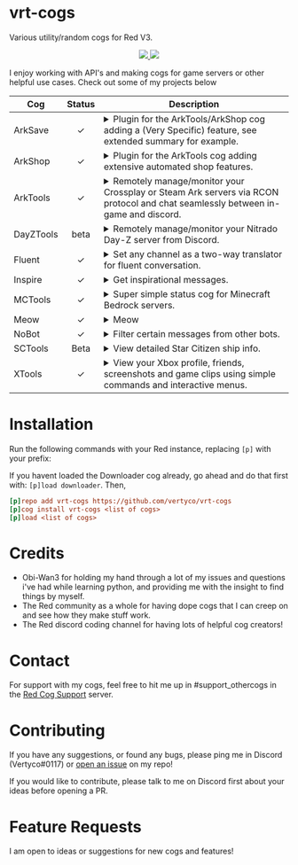 # vrt-cogs
Various utility/random cogs for Red V3.

<p align="center">
  <a href="https://github.com/Cog-Creators/Red-DiscordBot/tree/V3/develop">
    <img src="https://img.shields.io/badge/Red%20DiscordBot-V3-red.svg">
    </a>
  <a href="https://github.com/Rapptz/discord.py">
    <img src="https://img.shields.io/badge/Discord-py-blue.svg">
    </a>
<p>

I enjoy working with API's and making cogs for game servers or other helpful use cases. Check out some of my projects below

| Cog | Status | Description |
|---|:---:|---|
| ArkSave | ✓ | <details><summary>Plugin for the ArkTools/ArkShop cog adding a (Very Specific) feature, see extended summary for example.</summary> This cog adds just 1 feature to ArkTools/ArkShop, the ability for users to pay credits to append their XUID to a .txt file in the data packs folder. This can be used for hosts that wipe occasionally and want to "sell" data saves so that on wipe day they have the XUID's of everyone that wants their data saved. (Requires BOTH ArkTools and ArkShop cogs)</details> |
| ArkShop | ✓ | <details><summary>Plugin for the ArkTools cog adding extensive automated shop features.</summary> This cog requires the ArkTools cog to function, it adds two types of shops: RCON and DATA shops. The rcon shop uses item blueprint strings to send items directly to the players inventory, while the data shop uses actual file transfer to move and rename pre-made data packs into the server's cluster folder. ArkShop has many other features to help making data packs easier and also includes shop leaderboards and player shop stat commands.</details> |
| ArkTools | ✓ | <details><summary>Remotely manage/monitor your Crossplay or Steam Ark servers via RCON protocol and chat seamlessly between in-game and discord.</summary> This cog comes packed with utility features for overseeing your Ark: Survival Evolved server; Including a status channel, join/leave logs, auto-renaming blacklisted player names, admin command logging with tribe logs, player stat tracking with leaderboards, and a sizeable collection of API tools for crossplay servers hosted from a Gamertag. (This cog is for self-hosted Xbox/PC crossplay or steam servers only, will not work with Nitrado)</details> |
| DayZTools | beta | <details><summary>Remotely manage/monitor your Nitrado Day-Z server from Discord.</summary> Various logging/management features for Day Z: Player join/leave log, server reboots, Killfeed and server status channel with server info.</details> |
| Fluent | ✓ | <details><summary>Set any channel as a two-way translator for fluent conversation.</summary> Set a channel and both languages, if a message is in language 1 it gets converted to language 2 and vice versa using googles free api.</details> |
| Inspire | ✓ | <details><summary>Get inspirational messages.</summary> Super simple cog that replies to certain sad words with positive encouragements, and responds to the [p]inspire command with an inspirational quote using zenquotes.io API. Note: this cog was my very first project just to get the feel for Red so it's not very big and there aren't any plans of expanding it at the moment.</details>|
| MCTools | ✓ | <details><summary>Super simple status cog for Minecraft Bedrock servers.</summary> Displays a status embed showing server version and player count. Only for **Bedrock** dedicated servers since there is already one that supports Java.</details> |
| Meow | ✓ | <details><summary>Meow</summary> Replaces the word "now" with "meow" in someone's latest message, if word doesnt exist in the most recent 2 messages, it sends a random cat unicode emoji. Yall have a good day meow.</details> |
| NoBot | ✓ | <details><summary>Filter certain messages from other bots.</summary> (ONLY checks messages from other bots), Add a bot to be filtered and a key phrase to check for. When that bot sends a message containing that phrase the message will be auto-deleted.</details> |
| SCTools | Beta | <details><summary>View detailed Star Citizen ship info.</summary> Right now there is only one command (scships) that displays detailed info for ships in SC, you can use "[p]scships shipname" to search for a specific ship.</details> |
| XTools | ✓ | <details><summary>View your Xbox profile, friends, screenshots and game clips using simple commands and interactive menus.</summary> Various tools for Xbox using Microsoft's XSAPI. (You will need to register a Microsoft Azure application to use this cog. Type "[p]apiset help" after install for more info)</details> |

# Installation
Run the following commands with your Red instance, replacing `[p]` with your prefix:

If you havent loaded the Downloader cog already, go ahead and do that first with: `[p]load downloader`. Then, 
```ini
[p]repo add vrt-cogs https://github.com/vertyco/vrt-cogs
[p]cog install vrt-cogs <list of cogs>
[p]load <list of cogs>
```

# Credits
- Obi-Wan3 for holding my hand through a lot of my issues and questions i've had while learning python, and providing me with the insight to find things by myself.
- The Red community as a whole for having dope cogs that I can creep on and see how they make stuff work.
- The Red discord coding channel for having lots of helpful cog creators!

# Contact
For support with my cogs, feel free to hit me up in #support_othercogs in the [Red Cog Support](https://discord.gg/GET4DVk) server.

# Contributing
If you have any suggestions, or found any bugs, please ping me in Discord (Vertyco#0117) or [open an issue](https://github.com/vertyco/vrt-cogs/issues) on my repo!

If you would like to contribute, please talk to me on Discord first about your ideas before opening a PR.

# Feature Requests
I am open to ideas or suggestions for new cogs and features!
